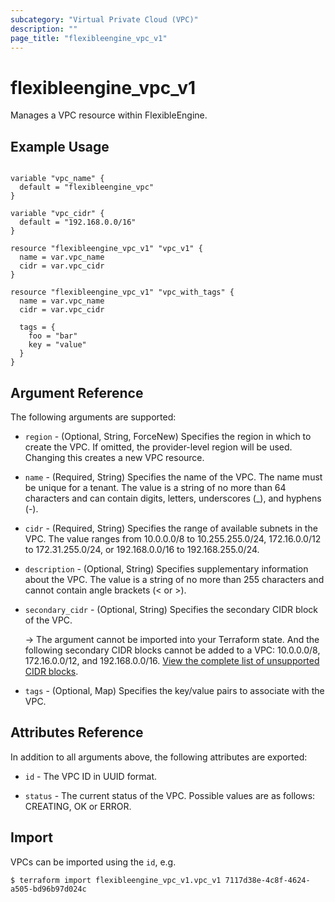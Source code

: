 ```yaml
---
subcategory: "Virtual Private Cloud (VPC)"
description: ""
page_title: "flexibleengine_vpc_v1"
---
```


# flexibleengine_vpc_v1

Manages a VPC resource within FlexibleEngine.

## Example Usage

```hcl

variable "vpc_name" {
  default = "flexibleengine_vpc"
}

variable "vpc_cidr" {
  default = "192.168.0.0/16"
}

resource "flexibleengine_vpc_v1" "vpc_v1" {
  name = var.vpc_name
  cidr = var.vpc_cidr
}

resource "flexibleengine_vpc_v1" "vpc_with_tags" {
  name = var.vpc_name
  cidr = var.vpc_cidr

  tags = {
    foo = "bar"
    key = "value"
  }
}
```

## Argument Reference

The following arguments are supported:

* `region` - (Optional, String, ForceNew) Specifies the region in which to create the VPC. If omitted, the
  provider-level region will be used. Changing this creates a new VPC resource.

* `name` - (Required, String) Specifies the name of the VPC. The name must be unique for a tenant. The value is a string
  of no more than 64 characters and can contain digits, letters, underscores (_), and hyphens (-).

* `cidr` - (Required, String) Specifies the range of available subnets in the VPC. The value ranges from 10.0.0.0/8 to
  10.255.255.0/24, 172.16.0.0/12 to 172.31.255.0/24, or 192.168.0.0/16 to 192.168.255.0/24.

* `description` - (Optional, String) Specifies supplementary information about the VPC. The value is a string of
  no more than 255 characters and cannot contain angle brackets (< or >).

* `secondary_cidr` - (Optional, String) Specifies the secondary CIDR block of the VPC.

  -> The argument cannot be imported into your Terraform state. And the following secondary CIDR blocks cannot be added
  to a VPC: 10.0.0.0/8, 172.16.0.0/12, and 192.168.0.0/16.
  [View the complete list of unsupported CIDR blocks](https://docs.prod-cloud-ocb.orange-business.com/usermanual/vpc/vpc_vpc_0007.html).

* `tags` - (Optional, Map) Specifies the key/value pairs to associate with the VPC.

## Attributes Reference

In addition to all arguments above, the following attributes are exported:

* `id` - The VPC ID in UUID format.

* `status` - The current status of the VPC. Possible values are as follows: CREATING, OK or ERROR.

## Import

VPCs can be imported using the `id`, e.g.

```
$ terraform import flexibleengine_vpc_v1.vpc_v1 7117d38e-4c8f-4624-a505-bd96b97d024c
```
